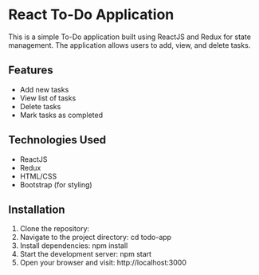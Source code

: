 # React To-Do Application

This is a simple To-Do application built using ReactJS and Redux for state management. The application allows users to add, view, and delete tasks.

## Features

- Add new tasks
- View list of tasks
- Delete tasks
- Mark tasks as completed

## Technologies Used

- ReactJS
- Redux
- HTML/CSS
- Bootstrap (for styling)

## Installation

1. Clone the repository:
2. Navigate to the project directory: cd todo-app
3. Install dependencies: npm install
4. Start the development server: npm start
5. Open your browser and visit: http://localhost:3000
